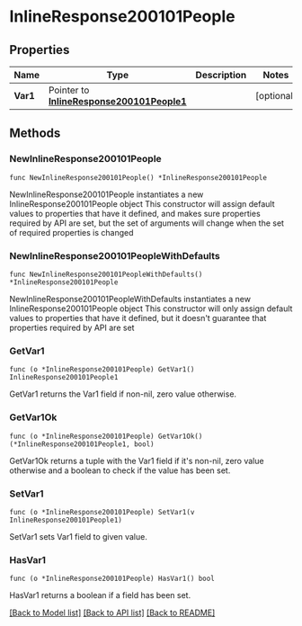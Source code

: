 # InlineResponse200101People

## Properties

Name | Type | Description | Notes
------------ | ------------- | ------------- | -------------
**Var1** | Pointer to [**InlineResponse200101People1**](inline_response_200_101_people_1.md) |  | [optional] 

## Methods

### NewInlineResponse200101People

`func NewInlineResponse200101People() *InlineResponse200101People`

NewInlineResponse200101People instantiates a new InlineResponse200101People object
This constructor will assign default values to properties that have it defined,
and makes sure properties required by API are set, but the set of arguments
will change when the set of required properties is changed

### NewInlineResponse200101PeopleWithDefaults

`func NewInlineResponse200101PeopleWithDefaults() *InlineResponse200101People`

NewInlineResponse200101PeopleWithDefaults instantiates a new InlineResponse200101People object
This constructor will only assign default values to properties that have it defined,
but it doesn't guarantee that properties required by API are set

### GetVar1

`func (o *InlineResponse200101People) GetVar1() InlineResponse200101People1`

GetVar1 returns the Var1 field if non-nil, zero value otherwise.

### GetVar1Ok

`func (o *InlineResponse200101People) GetVar1Ok() (*InlineResponse200101People1, bool)`

GetVar1Ok returns a tuple with the Var1 field if it's non-nil, zero value otherwise
and a boolean to check if the value has been set.

### SetVar1

`func (o *InlineResponse200101People) SetVar1(v InlineResponse200101People1)`

SetVar1 sets Var1 field to given value.

### HasVar1

`func (o *InlineResponse200101People) HasVar1() bool`

HasVar1 returns a boolean if a field has been set.


[[Back to Model list]](../README.md#documentation-for-models) [[Back to API list]](../README.md#documentation-for-api-endpoints) [[Back to README]](../README.md)


